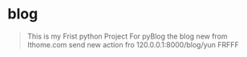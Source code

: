 # blog

> This is my Frist python Project For pyBlog 
> the blog new from Ithome.com 
> send new action fro 120.0.0.1:8000/blog/yun
FRFFF